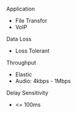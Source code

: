 Application
* File Transfor
* VoIP

Data Loss
* Loss Tolerant

Throughput
* Elastic
* Audio: 4kbps - 1Mbps

Delay Sensitivity
* <= 100ms